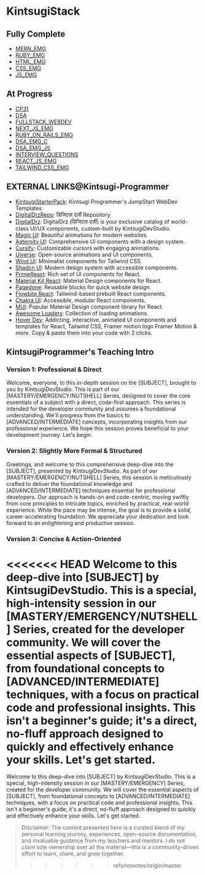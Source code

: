 # KintsugiStack

## Fully Complete

- [MERN\_EMG](/MERN_EMG/README.md)
- [RUBY\_EMG](/RUBY_EMG/README.md)
- [HTML\_EMG](/HTML_EMG/README.md)
- [CSS\_EMG](/CSS_EMG/README.md)
- [JS\_EMG](/JS_EMG/README.md)

## At Progress

- [CP31](/CP31/README.md)
- [DSA](/DSA/README.md)
- [FULLSTACK\_WEBDEV](/FULLSTACK_WEBDEV/README.md)
- [NEXT\_JS\_EMG](/NEXT_JS_EMG/README.md)
- [RUBY\_ON\_RAILS\_EMG](/RUBY_ON_RAILS_EMG/README.md)
- [DSA\_EMG\_C](/DSA_EMG_C/README.md)
- [DSA\_EMG\_JS](/DSA_EMG_JS/README.md)
- [INTERVIEW\_QUESTIONS](/INTERVIEW_QUESTIONS/README.md)
- [REACT\_JS\_EMG](/REACT_JS_EMG/README.md)
- [TAILWIND\_CSS\_EMG](/TAILWIND_CSS_EMG/README.md)

## EXTERNAL LINKS@Kintsugi-Programmer

- [KintsugiStarterPack](https://github.com/kintsugi-programmer/kintsugi-starter-pack): Kintsugi Programmer's JumpStart WebDev Templates
- [DigitalDrzRepo](https://github.com/kintsugi-programmer/drz): डिजिटल दर्ज़ी Repository 
- [DigitalDrz](https://digitaldrz.vercel.app/): DigitalDrz (डिजिटल दर्ज़ी) is your exclusive catalog of world-class UI/UX components, custom-built by KintsugiDevStudio.
- [Magic UI](https://magicui.design/docs/components/marquee): Beautiful animations for modern websites.
- [Aeternity UI](https://ui.aceternity.com/components): Comprehensive UI components with a design system.
- [Cursify](https://cursify.vercel.app/): Customizable cursors with engaging animations.
- [Uiverse](https://uiverse.io/): Open-source animations and UI components.
- [Wind UI](https://wind-ui.com/components/): Minimalist components for Tailwind CSS.
- [Shadcn UI](https://ui.shadcn.com/): Modern design system with accessible components.
- [PrimeReact](https://primereact.org/installation/): Rich set of UI components for React.
- [Material Kit React](https://www.creative-tim.com/learning-lab/react/quick-start/material-kit/): Material Design components for React.
- [Pagedone](https://pagedone.io/blocks): Reusable blocks for quick website design.
- [Flowbite React](https://flowbite-react.com/): Tailwind-based prebuilt React components.
- [Chakra UI](https://www.chakra-ui.com/): Accessible, modular React components.
- [MUI](https://mui.com/core/): Popular Material Design component library for React.
- [Awesome Loaders](https://awesome-loaders.netlify.app/): Collection of loading animations.
- [Hover Dev](https://www.hover.dev/): Addicting, interactive, animated UI components and templates for  React,  Tailwind CSS, Framer motion logo Framer Motion & more. Copy & paste them into your code with 2 clicks.

## KintsugiProgrammer's Teaching Intro 

### Version 1: Professional & Direct
Welcome, everyone, to this in-depth session on the [SUBJECT], brought to you by KintsugiDevStudio. This is part of our [MASTERY/EMERGENCY/NUTSHELL] Series, designed to cover the core essentials of a subject with a direct, code-first approach. This series is intended for the developer community and assumes a foundational understanding. We'll progress from the basics to [ADVANCED/INTERMEDIATE] concepts, incorporating insights from our professional experience. We hope this session proves beneficial to your development journey. Let's begin.

### Version 2: Slightly More Formal & Structured
Greetings, and welcome to this comprehensive deep-dive into the [SUBJECT], presented by KintsugiDevStudio. As part of our [MASTERY/EMERGENCY/NUTSHELL] Series, this session is meticulously crafted to deliver the foundational knowledge and [ADVANCED/INTERMEDIATE] techniques essential for professional developers. Our approach is hands-on and code-centric, moving swiftly from core principles to intricate topics, enriched by practical, real-world experience. While the pace may be intense, the goal is to provide a solid, career-accelerating foundation. We appreciate your dedication and look forward to an enlightening and productive session.

### Version 3: Concise & Action-Oriented
<<<<<<< HEAD
Welcome to this deep-dive into [SUBJECT] by KintsugiDevStudio. This is a special, high-intensity session in our [MASTERY/EMERGENCY/NUTSHELL] Series, created for the developer community. We will cover the essential aspects of [SUBJECT], from foundational concepts to [ADVANCED/INTERMEDIATE] techniques, with a focus on practical code and professional insights. This isn't a beginner's guide; it's a direct, no-fluff approach designed to quickly and effectively enhance your skills. Let's get started.
=======
Welcome to this deep-dive into [SUBJECT] by KintsugiDevStudio. This is a special, high-intensity session in our [MASTERY/EMERGENCY] Series, created for the developer community. We will cover the essential aspects of [SUBJECT], from foundational concepts to [ADVANCED/INTERMEDIATE] techniques, with a focus on practical code and professional insights. This isn't a beginner's guide; it's a direct, no-fluff approach designed to quickly and effectively enhance your skills. Let's get started.

> Disclaimer:
The content presented here is a curated blend of my personal learning journey, experiences, open-source documentation, and invaluable guidance from my teachers and mentors. I do not claim sole ownership over all the material—this is a community-driven effort to learn, share, and grow together.
>>>>>>> refs/remotes/origin/master
